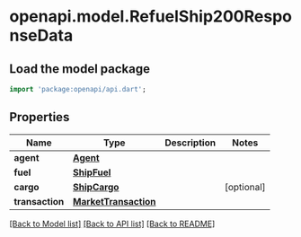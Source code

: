 # openapi.model.RefuelShip200ResponseData

## Load the model package
```dart
import 'package:openapi/api.dart';
```

## Properties
Name | Type | Description | Notes
------------ | ------------- | ------------- | -------------
**agent** | [**Agent**](Agent.md) |  | 
**fuel** | [**ShipFuel**](ShipFuel.md) |  | 
**cargo** | [**ShipCargo**](ShipCargo.md) |  | [optional] 
**transaction** | [**MarketTransaction**](MarketTransaction.md) |  | 

[[Back to Model list]](../README.md#documentation-for-models) [[Back to API list]](../README.md#documentation-for-api-endpoints) [[Back to README]](../README.md)


